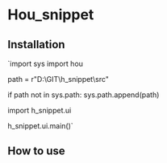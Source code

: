 # Hou_snippet 

## Installation

`import sys
import hou

path = r"D:\GIT\h_snippet\src"

if path not in sys.path:
    sys.path.append(path)

import h_snippet.ui


h_snippet.ui.main()`


## How to use